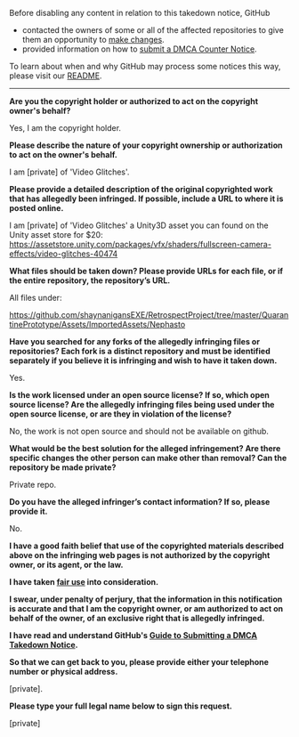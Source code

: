 Before disabling any content in relation to this takedown notice, GitHub
- contacted the owners of some or all of the affected repositories to give them an opportunity to [make changes](https://docs.github.com/en/github/site-policy/dmca-takedown-policy#a-how-does-this-actually-work).
- provided information on how to [submit a DMCA Counter Notice](https://docs.github.com/en/articles/guide-to-submitting-a-dmca-counter-notice).

To learn about when and why GitHub may process some notices this way, please visit our [README](https://github.com/github/dmca/blob/master/README.md).

---

**Are you the copyright holder or authorized to act on the copyright owner's behalf?**

Yes, I am the copyright holder.

**Please describe the nature of your copyright ownership or authorization to act on the owner's behalf.**

I am [private] of 'Video Glitches'.

**Please provide a detailed description of the original copyrighted work that has allegedly been infringed. If possible, include a URL to where it is posted online.**

I am [private] of 'Video Glitches' a Unity3D asset you can found on the Unity asset store for $20: https://assetstore.unity.com/packages/vfx/shaders/fullscreen-camera-effects/video-glitches-40474

**What files should be taken down? Please provide URLs for each file, or if the entire repository, the repository’s URL.**

All files under:

https://github.com/shaynanigansEXE/RetrospectProject/tree/master/QuarantinePrototype/Assets/ImportedAssets/Nephasto

**Have you searched for any forks of the allegedly infringing files or repositories? Each fork is a distinct repository and must be identified separately if you believe it is infringing and wish to have it taken down.**

Yes.

**Is the work licensed under an open source license? If so, which open source license? Are the allegedly infringing files being used under the open source license, or are they in violation of the license?**

No, the work is not open source and should not be available on github.

**What would be the best solution for the alleged infringement? Are there specific changes the other person can make other than removal? Can the repository be made private?**

Private repo.

**Do you have the alleged infringer’s contact information? If so, please provide it.**

No.

**I have a good faith belief that use of the copyrighted materials described above on the infringing web pages is not authorized by the copyright owner, or its agent, or the law.**

**I have taken <a href="https://www.lumendatabase.org/topics/22">fair use</a> into consideration.**

**I swear, under penalty of perjury, that the information in this notification is accurate and that I am the copyright owner, or am authorized to act on behalf of the owner, of an exclusive right that is allegedly infringed.**

**I have read and understand GitHub's <a href="https://docs.github.com/articles/guide-to-submitting-a-dmca-takedown-notice/">Guide to Submitting a DMCA Takedown Notice</a>.**

**So that we can get back to you, please provide either your telephone number or physical address.**

[private].

**Please type your full legal name below to sign this request.**

[private]
